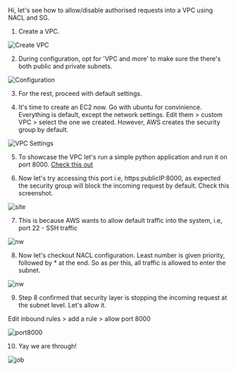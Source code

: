 Hi, let's see how to allow/disable authorised requests into a VPC using NACL and SG.

1. Create a VPC.

![Create VPC](https://github.com/guycalledavinash/aws/assets/90386560/9f428ff8-119d-4a64-bc16-732fd8a0f69d)

2. During configuration, opt for 'VPC and more' to make sure the there's both public and private subnets.

![Configuration](https://github.com/guycalledavinash/aws/assets/90386560/e5e9e2bd-c95d-4ace-b239-007de3594913)

3. For the rest, proceed with default settings.

4. It's time to create an EC2 now. Go with ubuntu for convinience. Everything is default, except the network settings. Edit them > custom VPC > select the one we created. However, AWS creates the security group by default.

![VPC Settings](https://github.com/guycalledavinash/aws/assets/90386560/3677d1c8-3c2a-4903-8a85-14a50eedee90)

5. To showcase the VPC let's run a simple python application and run it on port 8000. [Check this out](https://github.com/guycalledavinash/aws/blob/main/Security/vpc-nacl-sg)

6. Now let's try accessing this port i.e, https:publicIP:8000, as expected the security group will block the incoming request by default. Check this screenshot.

![site](https://github.com/guycalledavinash/aws/assets/90386560/a1a34b5c-1248-46fd-83b8-4af695082fa0)

7. This is because AWS wants to allow default traffic into the system, i.e, port 22 - SSH traffic

![nw](https://github.com/guycalledavinash/aws/assets/90386560/bc3527ca-970c-45e1-8ea3-9df7beeabdc7)

8. Now let's checkout NACL configuration. Least number is given priority, followed by * at the end. So as per this, all traffic is allowed to enter the subnet.

![nw](https://github.com/guycalledavinash/aws/assets/90386560/780d873a-2b64-4c9c-87a3-c6f29e42bd1f)

9. Step 8 confirmed that security layer is stopping the incoming request at the subnet level. Let's allow it.

Edit inbound rules > add a rule > allow port 8000

![port8000](https://github.com/guycalledavinash/aws/assets/90386560/bf0c2597-67fe-4183-8be2-3acc15f62a2c)

10. Yay we are through!

![job](https://github.com/guycalledavinash/aws/assets/90386560/f934aab1-6aa6-4a51-af3f-4226cafe6060)
